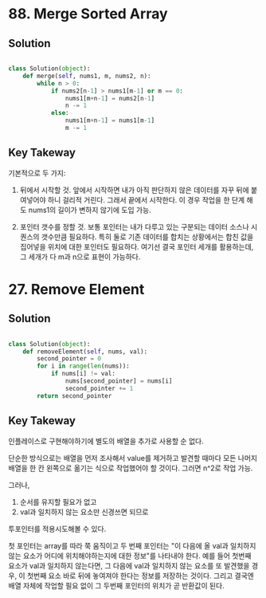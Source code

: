 
# 88. Merge Sorted Array

## Solution
```python

class Solution(object):
    def merge(self, nums1, m, nums2, n):
        while n > 0:
            if nums2[n-1] > nums1[m-1] or m == 0:
                nums1[m+n-1] = nums2[n-1]
                n -= 1
            else:
                nums1[m+n-1] = nums1[m-1]
                m -= 1


```

## Key Takeway
기본적으로 두 가지:

1) 뒤에서 시작할 것. 앞에서 시작하면 내가 아직 판단하지 않은 데이터를 자꾸 뒤에 붙여넣어야 하니 걸리적 거린다. 그래서 끝에서 시작한다. 이 경우 작업을 한 단계 해도 nums1의 길이가 변하지 않기에 도입 가능.

2) 포인터 갯수를 정할 것. 보통 포인터는 내가 다루고 있는 구분되는 데이터 소스나 시퀀스의 갯수만큼 필요하다. 특히 둘로 기존 데이터를 합치는 상황에서는 합친 값을 집어넣을 위치에 대한 포인터도 필요하다. 여기선 결국 포인터 세개를 활용하는데, 그 세개가 다 m과 n으로 표현이 가능하다.


# 27. Remove Element

## Solution
```python

class Solution(object):
    def removeElement(self, nums, val):
        second_pointer = 0
        for i in range(len(nums)):
            if nums[i] != val:
                nums[second_pointer] = nums[i]
                second_pointer += 1
        return second_pointer

```

## Key Takeway
인플레이스로 구현해야하기에 별도의 배열을 추가로 사용할 순 없다.

단순한 방식으로는 배열을 먼저 조사해서 value를 제거하고 발견할 때마다 모든 나머지 배열을 한 칸 왼쪽으로 옮기는 식으로 작업했어야 할 것이다.
그러면 n^2로 작업 가능.

그러나,
1) 순서를 유지할 필요가 없고
2) val과 일치하지 않는 요소만 신경쓰면 되므로

투포인터를 적용시도해볼 수 있다.

첫 포인터는 array를 따라 쭉 움직이고
두 번째 포인터는 "이 다음에 올 val과 일치하지 않는 요소가 어디에 위치해야하는지에 대한 정보"를 나타내야 한다. 예를 들어 첫번째 요소가 val과 일치하지 않는다면, 그 다음에 val과 일치하지 않는 요소를 또 발견했을 경우, 이 첫번째 요소 바로 뒤에 놓여져야 한다는 정보를 저장하는 것이다.
그리고 결국엔 배열 자체에 작업할 필요 없이 그 두번째 포인터의 위치가 곧 반환값이 된다.